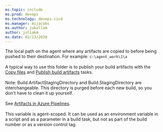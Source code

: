```yaml
---
ms.topic: include
ms.prod: devops
ms.technology: devops-cicd
ms.manager: mijacobs
ms.author: jukullam
author: juliakm
ms.date: 02/13/2020
---
```


The local path on the agent where any artifacts are copied to before being pushed to their destination. For example: `c:\agent_work\1\a`
<br/><br/>
A typical way to use this folder is to publish your build artifacts with the [Copy files](../../tasks/utility/copy-files.md) and [Publish build artifacts](../../tasks/utility/publish-build-artifacts.md) tasks.
<br/><br/>
Note: Build.ArtifactStagingDirectory and Build.StagingDirectory are interchangeable. This directory is purged before each new build, so you don't have to clean it up yourself.
<br/><br/> 
See [Artifacts in Azure Pipelines](../artifacts.md).
<br/><br/>
This variable is agent-scoped. It can be used as an environment variable in a script and as a parameter in a build task, but not as part of the build number or as a version control tag.
